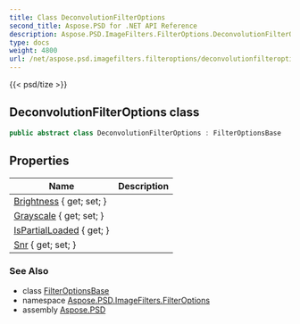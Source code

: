 ```yaml
---
title: Class DeconvolutionFilterOptions
second_title: Aspose.PSD for .NET API Reference
description: Aspose.PSD.ImageFilters.FilterOptions.DeconvolutionFilterOptions class. 
type: docs
weight: 4800
url: /net/aspose.psd.imagefilters.filteroptions/deconvolutionfilteroptions/
---
```

{{< psd/tize >}}
## DeconvolutionFilterOptions class

```csharp
public abstract class DeconvolutionFilterOptions : FilterOptionsBase
```

## Properties

| Name | Description |
| --- | --- |
| [Brightness](../../aspose.psd.imagefilters.filteroptions/deconvolutionfilteroptions/brightness/) { get; set; } |  |
| [Grayscale](../../aspose.psd.imagefilters.filteroptions/deconvolutionfilteroptions/grayscale/) { get; set; } |  |
| [IsPartialLoaded](../../aspose.psd.imagefilters.filteroptions/deconvolutionfilteroptions/ispartialloaded/) { get; } |  |
| [Snr](../../aspose.psd.imagefilters.filteroptions/deconvolutionfilteroptions/snr/) { get; set; } |  |

### See Also

* class [FilterOptionsBase](../filteroptionsbase/)
* namespace [Aspose.PSD.ImageFilters.FilterOptions](../../aspose.psd.imagefilters.filteroptions/)
* assembly [Aspose.PSD](../../)


